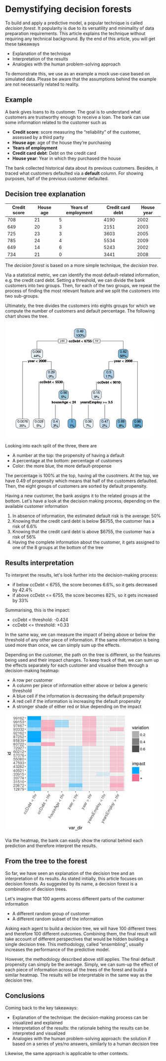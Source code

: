 # Demystifying decision forests

To build and apply a predictive model, a popular technique is called *decision forest*. It popularity is due to its versatility and minimality of data preparation requirements.
This article explains the technique without requiring any technical background. By the end of this article, you will get these takeaways
-	Explanation of the technique
-	Interpretation of the results
-	Analogies with the human problem-solving approach

To demonstrate this, we use as an example a mock use-case based on simulated data. Please be aware that the assumptions behind the example are not necessarily related to reality.

## Example

A bank gives loans to its customer. The goal is to understand what customers are trustworthy enough to receive a loan. The bank can use some information related to the customer such as 
-	**Credit score**: score measuring the “reliability” of the customer, assessed by a third party
-	**House age**: age of the house they’re purchasing
-	**Years of employment**
-	**Credit card debt**: Debt on the credit card
-	**House year**: Year in which they purchased the house

The bank collected historical data about its previous customers. Besides, it traced what customers defaulted via a **default** column. For showing purposes, half of the previous customer defaulted.

## Decision tree explanation

| Credit score | House age | Years of employment | Credit card debt | House year|
|---|---|---|---|---|
708|21|5|4190|2002|0|
649|20|3|2151|2003|0|
725|23|3|3603|2005|0|
785|24|4|5534|2009|0|
649|14|6|5243|2002|0|
734|21|0|3441|2008|0|

The *decision forest* is based on a more simple technique, the *decision tree*.

Via a statistical metric, we can identify the most default-related information, e.g. the credit card debt. Setting a threshold, we can divide the bank customers into two groups. Then, for each of the two groups, we repeat the process of finding the most relevant feature and we split the customers into two sub-groups.

Ultimately, the tree divides the customers into eights groups for which we compute the number of customers and default percentage.
The following chart shows the tree.
 ![tree](https://github.com/micheleusuelli/micheleusuelli.github.io/blob/master/articles-html/forest/tree.png)

Looking into each split of the three, there are
- A number at the top: the propensity of having a default
- A percentage at the bottom: percentage of customers
- Color: the more blue, the more default-propense

The percentage is 100% at the top, having all the cusotmers. At the top, we have 0.49 of propensity which means that half of the customers defaulted. Then, the eight groups of customers are sorted by default propensity.

Having a new customer, the bank assigns it to the related groups at the bottom. Let's have a look at the decision making process, depending on the available customer information

1. In absence of information, the estimated default risk is the average: 50%
2. Knowing that the credit card debt is below $6755, the customer has a risk of 6.6%
3. Knowing that the credit card debt is above $6755, the customer has a risk of 56%
4. Having the complete information about the customer, it gets assigned to one of the 8 groups at the bottom of the tree

## Results interpretation

To interpret the results, let's look further into the decision-making process:

-	if below ccDebt < 6755, the score becomes 6.6%, so it gets decreased by 42.4%
-	if above ccDebt <= 6755, the score becomes 82%, so it gets increased by 33%

Summarising, this is the impact:

-	ccDebt < threshold: -0.424
-	ccDebt <= threshold: +0.33

In the same way, we can measure the impact of being above or below the threshold of any other piece of information. If the same information is being used more than once, we can simply sum up the effects. 

Depending on the customer, the path on the tree is different, so the features being used and their impact changes. To keep track of that, we can sum up the effects separately for each customer and visualise them through a decision-making heatmap:

- A row per customer
- A column per piece of information either above or below a generic threshold
- A blue cell if the information is decreasing the default propensity
- A red cell if the information is increasing the default propensity
- A stronger shade of either red or blue depending on the impact

 ![ heatmap](https://github.com/micheleusuelli/micheleusuelli.github.io/blob/master/articles-html/forest/heatmap.png)

Via the heatmap, the bank can easily show the rational behind each prediction and therefore interpret the results.



## From the tree to the forest

So far, we have seen an explanation of the decision tree and an interpretation of its results. As stated initially, this article focuses on decision forests. As suggested by its name, a decision forest is a combination of decision trees.

Let's imagine that 100 agents access different parts of the customer information
- A different random group of customer
- A different random subset of the information

Asking each agent to build a decision tree, we will have 100 different trees and therefore 100 different outcomes. Combining them, the final result will take account of different perspectives that would be hidden building a single decision tree. This methodology, called “ensembling”, usually increases the performance of the predictive model.

However, the methodology described above still applies. The final default propensity can simply be the average. Simply, we can sum-up the effect of each piece of information across all the trees of the forest and build a similar heatmap. The results will be interpretable in the same way as the decision tree.

## Conclusions

Coming back to the key takeaways:
-	Explanation of the technique: the decision-making process can be visualized and explained
-	Interpretation of the results: the rationale behing the results can be interpreted and visualized
-	Analogies with the human problem-solving approach: the solution if based on a series of yes/no answers, similarly to a human decision tree

Likewise, the same approach is applicable to other contexts.
